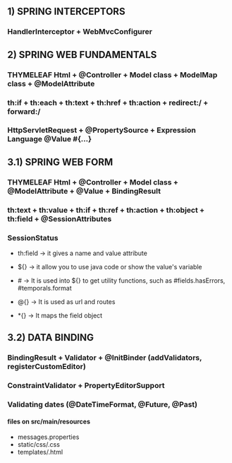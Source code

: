 ## 1) SPRING INTERCEPTORS
### HandlerInterceptor + WebMvcConfigurer

## 2) SPRING WEB FUNDAMENTALS
### THYMELEAF Html + @Controller + Model class + ModelMap class + @ModelAttribute
### th:if + th:each + th:text + th:href + th:action + redirect:/ + forward:/
### HttpServletRequest + @PropertySource + Expression Language @Value #{...}

## 3.1) SPRING WEB FORM
### THYMELEAF Html + @Controller + Model class + @ModelAttribute + @Value + BindingResult
### th:text + th:value + th:if + th:ref + th:action + th:object + th:field  + @SessionAttributes
### SessionStatus

* th:field -> it gives a name and value attribute

* ${} -> it allow you to use java code or show the value's variable
* \# -> It is used into ${} to get utility functions, such as #fields.hasErrors, #temporals.format
* @{} -> It is used as url and routes
* *{} -> It maps the field object

## 3.2) DATA BINDING
### BindingResult + Validator + @InitBinder (addValidators, registerCustomEditor)
### ConstraintValidator + PropertyEditorSupport
### Validating dates (@DateTimeFormat, @Future, @Past)

#### files on src/main/resources
* messages.properties
* static/css/<filename>.css
* templates/<filename>.html




